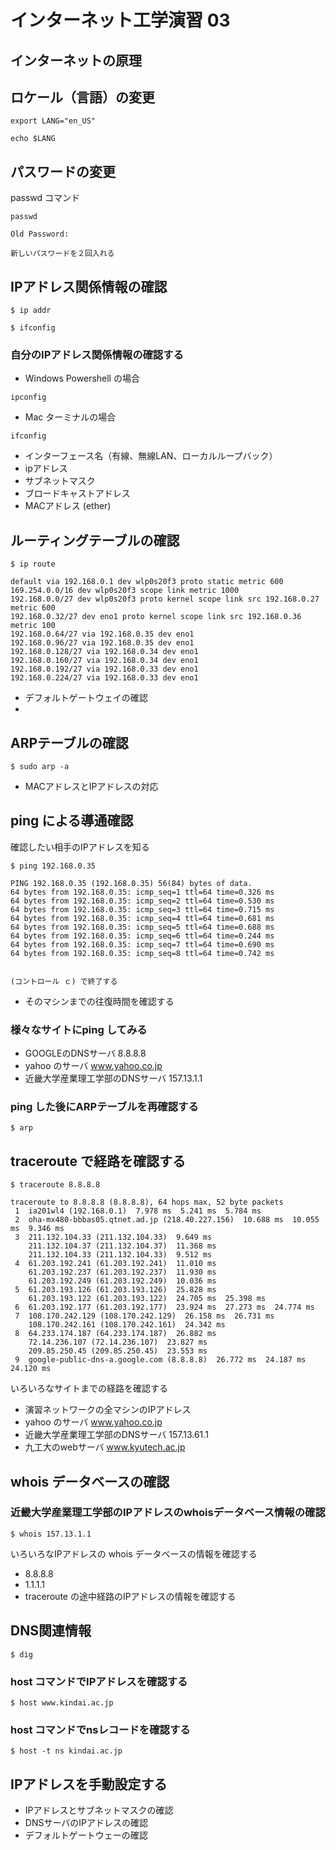 # インターネット工学演習 03
## インターネットの原理

## ロケール（言語）の変更

```
export LANG="en_US"

echo $LANG

```


## パスワードの変更

passwd コマンド

```
passwd

Old Password:

新しいパスワードを２回入れる
```



## IPアドレス関係情報の確認

```
$ ip addr

$ ifconfig
```

### 自分のIPアドレス関係情報の確認する

* Windows Powershell の場合

```
ipconfig
```

* Mac ターミナルの場合

```
ifconfig
```

* インターフェース名（有線、無線LAN、ローカルループバック）
* ipアドレス
* サブネットマスク
* ブロードキャストアドレス
* MACアドレス (ether)

## ルーティングテーブルの確認

```
$ ip route

default via 192.168.0.1 dev wlp0s20f3 proto static metric 600 
169.254.0.0/16 dev wlp0s20f3 scope link metric 1000 
192.168.0.0/27 dev wlp0s20f3 proto kernel scope link src 192.168.0.27 metric 600 
192.168.0.32/27 dev eno1 proto kernel scope link src 192.168.0.36 metric 100 
192.168.0.64/27 via 192.168.0.35 dev eno1 
192.168.0.96/27 via 192.168.0.35 dev eno1 
192.168.0.128/27 via 192.168.0.34 dev eno1 
192.168.0.160/27 via 192.168.0.34 dev eno1 
192.168.0.192/27 via 192.168.0.33 dev eno1 
192.168.0.224/27 via 192.168.0.33 dev eno1 

```

* デフォルトゲートウェイの確認
* 

## ARPテーブルの確認

```
$ sudo arp -a
```

* MACアドレスとIPアドレスの対応

## ping による導通確認

確認したい相手のIPアドレスを知る

```
$ ping 192.168.0.35

PING 192.168.0.35 (192.168.0.35) 56(84) bytes of data.
64 bytes from 192.168.0.35: icmp_seq=1 ttl=64 time=0.326 ms
64 bytes from 192.168.0.35: icmp_seq=2 ttl=64 time=0.530 ms
64 bytes from 192.168.0.35: icmp_seq=3 ttl=64 time=0.715 ms
64 bytes from 192.168.0.35: icmp_seq=4 ttl=64 time=0.681 ms
64 bytes from 192.168.0.35: icmp_seq=5 ttl=64 time=0.688 ms
64 bytes from 192.168.0.35: icmp_seq=6 ttl=64 time=0.244 ms
64 bytes from 192.168.0.35: icmp_seq=7 ttl=64 time=0.690 ms
64 bytes from 192.168.0.35: icmp_seq=8 ttl=64 time=0.742 ms


(コントロール ｃ) で終了する
```

* そのマシンまでの往復時間を確認する

### 様々なサイトにping してみる

* GOOGLEのDNSサーバ  8.8.8.8
* yahoo のサーバ www.yahoo.co.jp
* 近畿大学産業理工学部のDNSサーバ 157.13.1.1

### ping した後にARPテーブルを再確認する

```
$ arp
```

## traceroute で経路を確認する

```
$ traceroute 8.8.8.8

traceroute to 8.8.8.8 (8.8.8.8), 64 hops max, 52 byte packets
 1  ia201wl4 (192.168.0.1)  7.978 ms  5.241 ms  5.784 ms
 2  oha-mx480-bbbas05.qtnet.ad.jp (218.40.227.156)  10.688 ms  10.055 ms  9.346 ms
 3  211.132.104.33 (211.132.104.33)  9.649 ms
    211.132.104.37 (211.132.104.37)  11.368 ms
    211.132.104.33 (211.132.104.33)  9.512 ms
 4  61.203.192.241 (61.203.192.241)  11.010 ms
    61.203.192.237 (61.203.192.237)  11.930 ms
    61.203.192.249 (61.203.192.249)  10.036 ms
 5  61.203.193.126 (61.203.193.126)  25.828 ms
    61.203.193.122 (61.203.193.122)  24.705 ms  25.398 ms
 6  61.203.192.177 (61.203.192.177)  23.924 ms  27.273 ms  24.774 ms
 7  108.170.242.129 (108.170.242.129)  26.158 ms  26.731 ms
    108.170.242.161 (108.170.242.161)  24.342 ms
 8  64.233.174.187 (64.233.174.187)  26.882 ms
    72.14.236.107 (72.14.236.107)  23.827 ms
    209.85.250.45 (209.85.250.45)  23.553 ms
 9  google-public-dns-a.google.com (8.8.8.8)  26.772 ms  24.187 ms  24.120 ms

```

いろいろなサイトまでの経路を確認する

* 演習ネットワークの全マシンのIPアドレス
* yahoo のサーバ www.yahoo.co.jp
* 近畿大学産業理工学部のDNSサーバ 157.13.61.1
* 九工大のwebサーバ  www.kyutech.ac.jp

## whois データベースの確認

### 近畿大学産業理工学部のIPアドレスのwhoisデータベース情報の確認

```
$ whois 157.13.1.1
```

いろいろなIPアドレスの whois データベースの情報を確認する

* 8.8.8.8
* 1.1.1.1
* traceroute の途中経路のIPアドレスの情報を確認する

## DNS関連情報

```
$ dig
```

### host コマンドでIPアドレスを確認する

```
$ host www.kindai.ac.jp
```
### host コマンドでnsレコードを確認する

```
$ host -t ns kindai.ac.jp
```

## IPアドレスを手動設定する

* IPアドレスとサブネットマスクの確認
* DNSサーバのIPアドレスの確認
* デフォルトゲートウェーの確認

